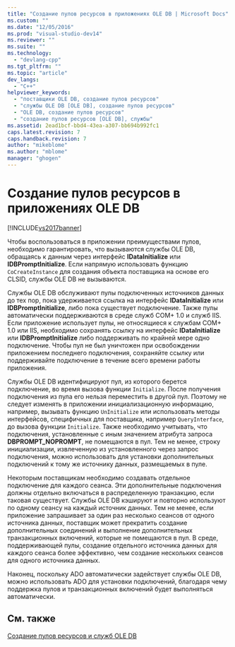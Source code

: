 ```yaml
---
title: "Создание пулов ресурсов в приложениях OLE DB | Microsoft Docs"
ms.custom: ""
ms.date: "12/05/2016"
ms.prod: "visual-studio-dev14"
ms.reviewer: ""
ms.suite: ""
ms.technology: 
  - "devlang-cpp"
ms.tgt_pltfrm: ""
ms.topic: "article"
dev_langs: 
  - "C++"
helpviewer_keywords: 
  - "поставщики OLE DB, создание пулов ресурсов"
  - "службы OLE DB [OLE DB], создание пулов ресурсов"
  - "OLE DB, создание пулов ресурсов"
  - "создание пулов ресурсов [OLE DB], службы"
ms.assetid: 2ead1bcf-bbd4-43ea-a307-bb694b992fc1
caps.latest.revision: 7
caps.handback.revision: 7
author: "mikeblome"
ms.author: "mblome"
manager: "ghogen"
---
```

# Создание пулов ресурсов в приложениях OLE DB
[!INCLUDE[vs2017banner](../../assembler/inline/includes/vs2017banner.md)]

Чтобы воспользоваться в приложении преимуществами пулов, необходимо гарантировать, что вызываются службы OLE DB, обращаясь к данным через интерфейс **IDataInitialize** или **IDBPromptInitialize**.  Если напрямую использовать функцию `CoCreateInstance` для создания объекта поставщика на основе его CLSID, службы OLE DB не вызываются.  
  
 Службы OLE DB обслуживают пулы подключенных источников данных до тех пор, пока удерживается ссылка на интерфейс **IDataInitialize** или **IDBPromptInitialize**, либо пока существует подключение.  Также пулы автоматически поддерживаются в среде служб COM\+ 1.0 и служб IIS.  Если приложение использует пулы, не относящиеся к службам COM\+ 1.0 или IIS, необходимо сохранять ссылку на интерфейс **IDataInitialize** или **IDBPromptInitialize** либо поддерживать по крайней мере одно подключение.  Чтобы пул не был уничтожен при освобождении приложением последнего подключения, сохраняйте ссылку или поддерживайте подключение в течение всего времени работы приложения.  
  
 Службы OLE DB идентифицируют пул, из которого берется подключение, во время вызова функции `Initialize`.  После получения подключения из пула его нельзя переместить в другой пул.  Поэтому не следует изменять в приложении инициализационную информацию, например, вызывать функцию `UnInitialize` или использовать методы интерфейсов, специфичных для поставщика, например `QueryInterface`, до вызова функции `Initialize`.  Также необходимо учитывать, что подключения, установленные с иным значением атрибута запроса **DBPROMPT\_NOPROMPT**, не помещаются в пул.  Тем не менее, строку инициализации, извлеченную из установленного через запрос подключения, можно использовать для установки дополнительных подключений к тому же источнику данных, размещаемых в пуле.  
  
 Некоторым поставщикам необходимо создавать отдельное подключение для каждого сеанса.  Эти дополнительные подключения должны отдельно включаться в распределенную транзакцию, если таковая существует.  Службы OLE DB кэшируют и повторно используют по одному сеансу на каждый источник данных. Тем не менее, если приложение запрашивает за один раз несколько сеансов от одного источника данных, поставщик может прекратить создание дополнительных соединений и выполнение дополнительных транзакционных включений, которые не помещаются в пул.  В среде, поддерживающей пулы, создание отдельного источника данных для каждого сеанса более эффективно, чем создание нескольких сеансов для одного источника данных.  
  
 Наконец, поскольку ADO автоматически задействует службы OLE DB, можно использовать ADO для установки подключений, благодаря чему поддержка пулов и транзакционных включений будет выполняться автоматически.  
  
## См. также  
 [Создание пулов ресурсов и служб OLE DB](../../data/oledb/ole-db-resource-pooling-and-services.md)